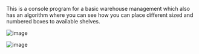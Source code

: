 This is a console program for a basic warehouse management which also has an algorithm where you can see how you can place different sized and numbered boxes to available shelves.

![image](https://github.com/user-attachments/assets/c1e2e1ed-e285-4878-bda8-cbbbd21dd9dd)


![image](https://github.com/user-attachments/assets/ec7a3a76-b6c1-4f0f-96b0-d494c338b905)
